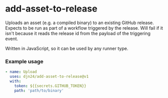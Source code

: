 # add-asset-to-release

Uploads an asset (e.g. a compiled binary) to an existing GitHub release. Expects to be run as part of a workflow
triggered by the release. Will fail if it isn't because it reads the release id from the payload of the triggering
event.

Written in JavaScript, so it can be used by any runner type.

### Example usage

```yaml
- name: Upload
  uses: djn24/add-asset-to-release@v1
  with:
    token: ${{secrets.GITHUB_TOKEN}}
    path: 'path/to/binary'
```
